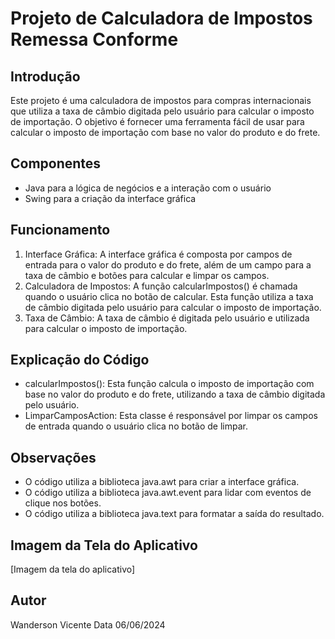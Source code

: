 # Projeto de Calculadora de Impostos Remessa Conforme
## Introdução
Este projeto é uma calculadora de impostos para compras internacionais que utiliza a taxa de câmbio digitada pelo usuário para calcular o imposto de importação. O objetivo é fornecer uma ferramenta fácil de usar para calcular o imposto de importação com base no valor do produto e do frete.
## Componentes
* Java para a lógica de negócios e a interação com o usuário
* Swing para a criação da interface gráfica
## Funcionamento
1. Interface Gráfica: A interface gráfica é composta por campos de entrada para o valor do produto e do frete, além de um campo para a taxa de câmbio e botões para calcular e limpar os campos.
2. Calculadora de Impostos: A função calcularImpostos() é chamada quando o usuário clica no botão de calcular. Esta função utiliza a taxa de câmbio digitada pelo usuário para calcular o imposto de importação.
3. Taxa de Câmbio: A taxa de câmbio é digitada pelo usuário e utilizada para calcular o imposto de importação.
## Explicação do Código
* calcularImpostos(): Esta função calcula o imposto de importação com base no valor do produto e do frete, utilizando a taxa de câmbio digitada pelo usuário.
* LimparCamposAction: Esta classe é responsável por limpar os campos de entrada quando o usuário clica no botão de limpar.
## Observações
* O código utiliza a biblioteca java.awt para criar a interface gráfica.
* O código utiliza a biblioteca java.awt.event para lidar com eventos de clique nos botões.
* O código utiliza a biblioteca java.text para formatar a saída do resultado.
## Imagem da Tela do Aplicativo
[Imagem da tela do aplicativo]
## Autor
Wanderson Vicente
Data
06/06/2024
